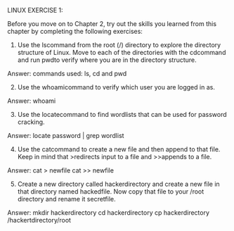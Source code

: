 LINUX EXERCISE 1:

Before you move on to Chapter 2, try out the skills you learned from this
chapter by completing the following exercises:

1. Use the lscommand from the root (/) directory to explore the
directory structure of Linux. Move to each of the directories with
the cdcommand and run pwdto verify where you are in the directory
structure.

Answer: commands used: ls, cd and pwd


2. Use the whoamicommand to verify which user you are logged in as.

Answer: whoami

3. Use the locatecommand to find wordlists that can be used for
password cracking.

Answer: locate password | grep wordlist

4. Use the catcommand to create a new file and then append to that
file. Keep in mind that >redirects input to a file and >>appends to a
file.

Answer: cat > newfile
	cat >> newfile


5. Create a new directory called hackerdirectory and create a new file in
that directory named hackedfile. Now copy that file to your /root
directory and rename it secretfile.

Answer: mkdir hackerdirectory 
	cd hackerdirectory
	cp hackerdirectory /hackertdirectory/root